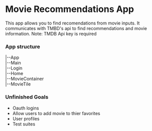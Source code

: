 # Movie Recommendations App

This app allows you to find recomendations from movie inputs. 
It communicates with TMBD's api to find recommendations and movie information.
Note: TMDB Api key is required

### App structure

|--App  
 |--Main  
  |--Login  
 |--Home  
  |--MovieContainer  
   |--MovieTile  

### Unfinished Goals
- Oauth logins
- Allow users to add movie to thier favorites
- User profiles
- Test suites

